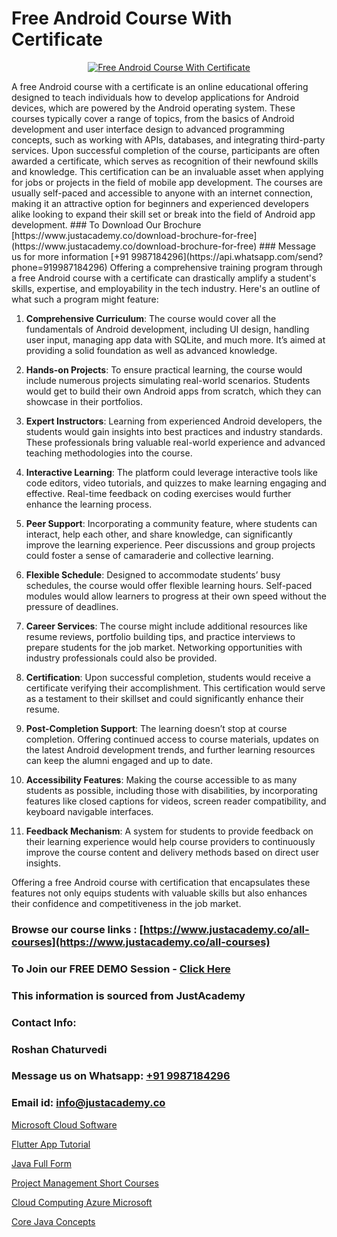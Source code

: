 # Free Android Course With Certificate

<p align="center">
  <a href="https://justacademy.co/course-detail/android-app-development">
    <img src="https://justacademy.co/storage2/course_image/1676635923_course_image.webp" alt="Free Android Course With Certificate">
  </a>
</p>
A free Android course with a certificate is an online educational offering designed to teach individuals how to develop applications for Android devices, which are powered by the Android operating system. These courses typically cover a range of topics, from the basics of Android development and user interface design to advanced programming concepts, such as working with APIs, databases, and integrating third-party services. Upon successful completion of the course, participants are often awarded a certificate, which serves as recognition of their newfound skills and knowledge. This certification can be an invaluable asset when applying for jobs or projects in the field of mobile app development. The courses are usually self-paced and accessible to anyone with an internet connection, making it an attractive option for beginners and experienced developers alike looking to expand their skill set or break into the field of Android app development.
### To Download Our Brochure [https://www.justacademy.co/download-brochure-for-free](https://www.justacademy.co/download-brochure-for-free)
### Message us for more information [+91 9987184296](https://api.whatsapp.com/send?phone=919987184296)
Offering a comprehensive training program through a free Android course with a certificate can drastically amplify a student's skills, expertise, and employability in the tech industry. Here's an outline of what such a program might feature:

1) **Comprehensive Curriculum**: The course would cover all the fundamentals of Android development, including UI design, handling user input, managing app data with SQLite, and much more. It’s aimed at providing a solid foundation as well as advanced knowledge.

2) **Hands-on Projects**: To ensure practical learning, the course would include numerous projects simulating real-world scenarios. Students would get to build their own Android apps from scratch, which they can showcase in their portfolios.

3) **Expert Instructors**: Learning from experienced Android developers, the students would gain insights into best practices and industry standards. These professionals bring valuable real-world experience and advanced teaching methodologies into the course.

4) **Interactive Learning**: The platform could leverage interactive tools like code editors, video tutorials, and quizzes to make learning engaging and effective. Real-time feedback on coding exercises would further enhance the learning process.

5) **Peer Support**: Incorporating a community feature, where students can interact, help each other, and share knowledge, can significantly improve the learning experience. Peer discussions and group projects could foster a sense of camaraderie and collective learning.

6) **Flexible Schedule**: Designed to accommodate students’ busy schedules, the course would offer flexible learning hours. Self-paced modules would allow learners to progress at their own speed without the pressure of deadlines.

7) **Career Services**: The course might include additional resources like resume reviews, portfolio building tips, and practice interviews to prepare students for the job market. Networking opportunities with industry professionals could also be provided.

8) **Certification**: Upon successful completion, students would receive a certificate verifying their accomplishment. This certification would serve as a testament to their skillset and could significantly enhance their resume.

9) **Post-Completion Support**: The learning doesn’t stop at course completion. Offering continued access to course materials, updates on the latest Android development trends, and further learning resources can keep the alumni engaged and up to date.

10) **Accessibility Features**: Making the course accessible to as many students as possible, including those with disabilities, by incorporating features like closed captions for videos, screen reader compatibility, and keyboard navigable interfaces.

11) **Feedback Mechanism**: A system for students to provide feedback on their learning experience would help course providers to continuously improve the course content and delivery methods based on direct user insights.

Offering a free Android course with certification that encapsulates these features not only equips students with valuable skills but also enhances their confidence and competitiveness in the job market.

### Browse our course links : [https://www.justacademy.co/all-courses](https://www.justacademy.co/all-courses) 
### To Join our FREE DEMO Session - [Click Here](https://www.justacademy.co/register-for-course-demo)


### This information is sourced from JustAcademy
### Contact Info:
### Roshan Chaturvedi
### Message us on Whatsapp: [+91 9987184296](https://api.whatsapp.com/send?phone=919987184296)
### Email id: [info@justacademy.co](mailto:info@justacademy.co)
                
[Microsoft Cloud Software](https://www.linkedin.com/pulse/microsoft-cloud-software-justacademy-pune-vd3xc?trackingId=niONjSppOYjTDaHN07ngTw%3D%3D&lipi=urn%3Ali%3Apage%3Ad_flagship3_company_admin%3BgZlONmXPQ3%2BLxo6frpA8RA%3D%3D)

[Flutter App Tutorial](0)

[Java Full Form](https://medium.com/@prempja40/java-full-form-458dad88bedb)

[Project Management Short Courses](https://medium.com/@AkashSingh2052/project-management-short-courses-682895dac196)

[Cloud Computing Azure Microsoft](https://justacademyin.github.io/justacademy/cloud-computing-azure-microsoft)

[Core Java Concepts](https://justacademyin.github.io/justacademy/core-java-concepts)

